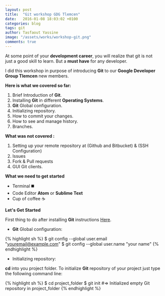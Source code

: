 ```yaml
---
layout: post
title:  "Git workshop GDG Tlemcen"
date:   2016-01-08 18:03:02 +0100
categories: blog
tags: git
author: Tasfaout Yassine
image: "/assets/works/workshop-git.png"
comments: true
---
```


At some point of your **development career**, you will realize that git is not just a good skill to learn. But a **must have** for any developer.

I did this workshop in purpose of introducing **Git** to our **Google Developer Group Tlemcen** new members.

**Here is what we covered so far:**

1. Brief Introduction of **Git**.
2. Installing **Git** in different **Operating Systems**.
3. **Git** Global configuration.
4. Initializing repository.
5. How to commit your changes.
6. How to see and manage history.
7. Branches.

**What was not covered :**

1. Setting up your remote repository at (Github and Bitbucket) & (SSH Configuration)
2. Issues
3. Fork & Pull requests
4. GUI Git clients.

**What we need to get started**

* Terminal :black_medium_square:
* Code Editor **Atom** or **Sublime Text**
* Cup of coffee :coffee:

**Let's Get Started**

First thing to do after installing **Git** instructions [Here](https://git-scm.com/).

* **Git** Global configuration:

{% highlight sh %}
$ git config --global user.email "youremail@example.com"
$ git config --global user.name "your name"
{% endhighlight %}

* Initializing repository:

**cd** into you project folder. To initialize **Git** repository of your project just type the following command line:

{% highlight sh %}
$ cd project_folder
$ git init
#=> Initialized empty Git repository in project_folder
{% endhighlight %}
